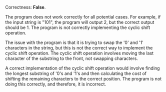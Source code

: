 Correctness: **False**.

The program does not work correctly for all potential cases. For example, if the input string is "101", the program will output 2, but the correct output should be 1. The program is not correctly implementing the cyclic shift operation.

The issue with the program is that it is trying to swap the '0' and '1' characters in the string, but this is not the correct way to implement the cyclic shift operation. The cyclic shift operation involves moving the last character of the substring to the front, not swapping characters.

A correct implementation of the cyclic shift operation would involve finding the longest substring of '0's and '1's and then calculating the cost of shifting the remaining characters to the correct position. The program is not doing this correctly, and therefore, it is incorrect.